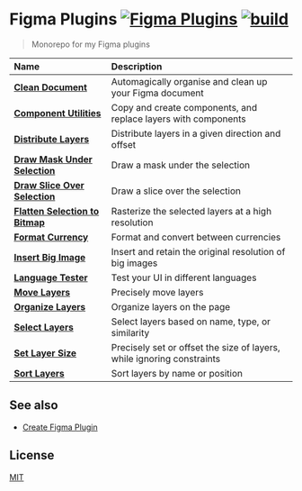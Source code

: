 # Figma Plugins [![Figma Plugins](https://img.shields.io/badge/figma-%40yuanqing-yellow?cacheSeconds=1800)](https://figma.com/@yuanqing) [![build](https://github.com/yuanqing/figma-plugins/workflows/build/badge.svg)](https://github.com/yuanqing/figma-plugins/actions?query=workflow%3Abuild)

> Monorepo for my Figma plugins

Name | Description
:--|:--
[**Clean Document**](packages/figma-clean-document) | Automagically organise and clean up your Figma document
[**Component Utilities**](packages/figma-component-utilities) | Copy and create components, and replace layers with components
[**Distribute Layers**](packages/figma-distribute-layers) | Distribute layers in a given direction and offset
[**Draw Mask Under Selection**](packages/figma-draw-mask-under-selection) | Draw a mask under the selection
[**Draw Slice Over Selection**](packages/figma-draw-slice-over-selection) | Draw a slice over the selection
[**Flatten Selection to Bitmap**](packages/figma-flatten-selection-to-bitmap) | Rasterize the selected layers at a high resolution
[**Format Currency**](packages/figma-format-currency) | Format and convert between currencies
[**Insert Big Image**](packages/figma-insert-big-image) | Insert and retain the original resolution of big images
[**Language Tester**](packages/figma-language-tester) | Test your UI in different languages
[**Move Layers**](packages/figma-move-layers) | Precisely move layers
[**Organize Layers**](packages/figma-organize-layers) | Organize layers on the page
[**Select Layers**](packages/figma-select-layers) | Select layers based on name, type, or similarity
[**Set Layer Size**](packages/figma-set-layer-size) | Precisely set or offset the size of layers, while ignoring constraints
[**Sort Layers**](packages/figma-sort-layers) | Sort layers by name or position

## See also

- [Create Figma Plugin](https://github.com/yuanqing/create-figma-plugin)

## License

[MIT](LICENSE.md)
